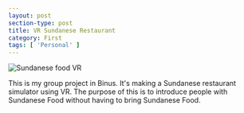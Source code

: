 ```yaml
---
layout: post
section-type: post
title: VR Sundanese Restaurant
category: First
tags: [ 'Personal' ]
---
```


![Sundanese food VR](https://cdn.discordapp.com/attachments/518786632254488591/518786788110630956/Screenshot_20181202-205150_Sundanese_food_VR.jpg)

This is my group project in Binus. It's making a Sundanese restaurant simulator using VR. The purpose of this is to introduce people with Sundanese Food without having to bring Sundanese Food.

